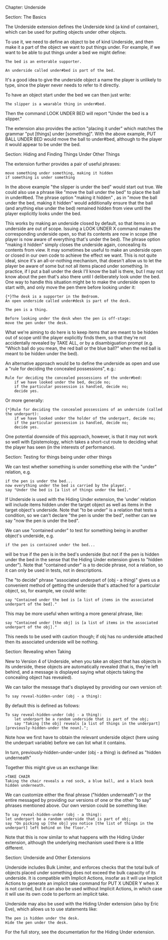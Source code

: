 Chapter: Underside

Section: The Basics

The Underside extension defines the Underside kind (a kind of container), which can be used for putting objects under other objects.

To use it, we need to define an object to be of kind Underside, and then make it a part of the object we want to put things under. For example, if we want to be able to put things under a bed we might define:

	The bed is an enterable supporter.

	An underside called under#bed is part of the bed.

It's a good idea to give the underside object a name the player is unlikely to type, since the player never needs to refer to it directly.

To have an object start under the bed we can then just write:

	The slipper is a wearable thing in under#bed.

Then the command LOOK UNDER BED will report "Under the bed is a slipper."

The extension also provides the action "placing it under" which matches the grammar "put [things] under [something]". With the above example, PUT BALL UNDER BED would move the ball to under#bed, although to the player it would appear to be under the bed.

Section: Hiding and Finding Things Under Other Things

The extension further provides a pair of useful phrases:

	move something under something, making it hidden
	if something is under something

In the above example "the slipper is under the bed" would start out true. We could also use a phrase like "move the ball under the bed" to place the ball in under#bed. The phrase option "making it hidden" , as in "move the ball under the bed, making it hidden" would additionally ensure that the ball (and anything else under the bed) remained hidden from view until the player explicitly looks under the bed.

This works by making an underside closed by default, so that items in an underside are out of scope. Issuing a LOOK UNDER X command makes the corresponding underside open, so that its contents are now in scope (the player is now aware of everything that's under the bed). The phrase option "making it hidden" simply closes the underside again, concealing its contents from view. It may sometimes be useful to make an underside open or closed in our own code to achieve the effect we want. This is not quite ideal, since it's an all-or-nothing mechanism, that doesn't allow us to let the player be aware of some but not all items placed under something. In practice, if I put a ball under the desk I'll know the ball is there, but I may not know about the pen that's also there until I deliberately look under the bed. One way to handle this situation might be to make the underside open to start with, and only move the pen there before looking under it:

	{*}The desk is a supporter in the Bedroom.
	An open underside called under#desk is part of the desk.

	The pen is a thing.

	Before looking under the desk when the pen is off-stage:
	move the pen under the desk.

What we're aiming to do here is to keep items that are meant to be hidden out of scope until the player explicitly finds them, so that they're not accidentally revealed by TAKE ALL, or by a disambiguation prompt (e.g. "Which ball do you mean, the red ball or the blue ball?" when the red ball is meant to be hidden under the bed).

An alternative approach would be to define the underside as open and use a "rule for deciding the concealed possessions", e.g.:

	Rule for deciding the concealed possessions of the under#bed:
		if we have looked under the bed, decide no;
		if the particular possession is handled, decide no;
		decide yes.

Or more generally:

	{*}Rule for deciding the concealed possessions of an underside (called the underpart):
		if we have looked under the holder of the underpart, decide no;
		if the particular possession is handled, decide no;
		decide yes.

One potential downside of this approach, however, is that it may not work so well with Epistemology, which takes a short-cut route to deciding what the player has seen (in the interests of performance).

Section: Testing for things being under other things

We can test whether something is under something else with the "under" relation, e.g.

	if the pen is under the bed...
	now everything under the bed is carried by the player.
	say "Under the bed is [a list of things under the bed]."

If Underside is used with the Hiding Under extension, the 'under' relation will include items hidden under the target object as well as items in the target object's underside. Note that "to be under" is a relation that tests a condition, so we can't declare "the pen is under the bed", neither can we say "now the pen is under the bed".

We can use "contained under" to test for something being in another object's underside, e.g.

	if the pen is contained under the bed...

will be true if the pen is in the bed's underside (but not if the pen is hidden under the bed in the sense that the Hiding Under extension gives to "hidden under"). Note that "contained under" is a to decide phrase, not a relation, so it can only be used in tests, not in descriptions.

The "to decide" phrase "associated underpart of (obj - a thing)" gives us a convenient method of getting the underside that's attached for a particular object, so, for example, we could write:

	say "Contained under the bed is [a list of items in the associated underpart of the bed]."

This may be more useful when writing a more general phrase, like:

	say "Contained under [the obj] is [a list of items in the associated underpart of the obj]."

This needs to be used with caution though; if obj has no underside attached then its associated underside will be nothing.

Section: Revealing when Taking

New to Version 4 of Underside, when you take an object that has objects in its underside, these objects are automatically revealed (that is, they're left behind, and a message is displayed saying what objects taking the concealing object has revealed).

We can tailor the message that's displayed by providing our own version of:

	To say reveal-hidden-under (obj - a thing):

By default this is defined as follows:

	To say reveal-hidden-under (obj - a thing):
		let underpart be a random underside that is part of the obj;
		say "Taking [the obj] reveals [a list of things in the underpart] [previously-hidden-under the noun].";

Note how we first have to obtain the relevant underside object (here using the underpart variable) before we can list what it contains.

In turn, previously-hidden-under-under (obj - a thing) is defined as "hidden underneath"

Together this might give us an exchange like:

	>TAKE CHAIR
	Taking the chair reveals a red sock, a blue ball, and a black book hidden underneath.

We can customize either the final phrase ("hidden underneath") or the entire messaged by providing our versions of one or the other "to say" phrases mentioned above. Our own version could be something like:

	To say reveal-hidden-under (obj - a thing):
	let underpart be a random underside that is part of obj;
	say "On picking up [the obj] you notice [the list of things in the underpart] left behind on the floor."




Note that this is now similar to what happens with the Hiding Under extension, although the underlying mechanism used there is a little different.

Section: Underside and Other Extensions

Underside includes Bulk Limiter, and enforces checks that the total bulk of objects placed under something does not exceed the bulk capacity of its underside. It is compatible with Implicit Actions, insofar as it will use Implicit Actions to generate an implicit take command for PUT X UNDER Y when X is not carried, but it can also be used without Implicit Actions, in which case it will use its own code to perform an implicit take.

Underside may also be used with the Hiding Under extension (also by Eric Eve), which allows us to use statements like:

	The pen is hidden under the desk.
	Hide the pen under the desk.

For the full story, see the documentation for the Hiding Under extension.



